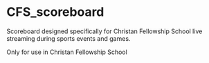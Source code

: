 <h1>CFS_scoreboard</h1>

Scoreboard designed specifically for Christan Fellowship School live streaming during sports events and games.

Only for use in Christan Fellowship School
